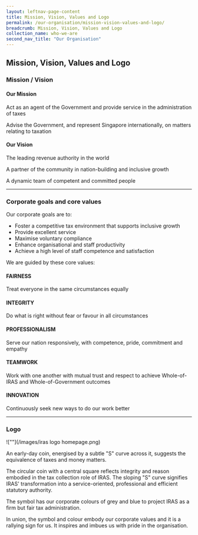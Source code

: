 ```yaml
---
layout: leftnav-page-content
title: Mission, Vision, Values and Logo
permalink: /our-organisation/mission-vision-values-and-logo/
breadcrumb: Mission, Vision, Values and Logo
collection_name: who-we-are
second_nav_title: "Our Organisation"
---
```

## Mission, Vision, Values and Logo

### Mission / Vision

#### Our Mission
Act as an agent of the Government and provide service in the administration of taxes

Advise the Government, and represent Singapore internationally, on matters relating to taxation

#### Our Vision
The leading revenue authority in the world

A partner of the community in nation-building and inclusive growth

A dynamic team of competent and committed people

---

### Corporate goals and core values
Our corporate goals are to:

* Foster a competitive tax environment that supports inclusive growth
* Provide excellent service
* Maximise voluntary compliance
* Enhance organisational and staff productivity
* Achieve a high level of staff competence and satisfaction

We are guided by these core values:

#### FAIRNESS
Treat everyone in the same circumstances equally

#### INTEGRITY
Do what is right without fear or favour in all circumstances

#### PROFESSIONALISM
Serve our nation responsively, with competence, pride, commitment and empathy

#### TEAMWORK
Work with one another with mutual trust and respect to achieve Whole-of-IRAS and Whole-of-Government outcomes

#### INNOVATION
Continuously seek new ways to do our work better

---

### Logo
![""](/images/iras logo homepage.png)

An early-day coin, energised by a subtle "S" curve across it, suggests the equivalence of taxes and money matters.

The circular coin with a central square reflects integrity and reason embodied in the tax collection role of IRAS. The sloping "S" curve signifies IRAS' transformation into a service-oriented, professional and efficient statutory authority.

The symbol has our corporate colours of grey and blue to project IRAS as a firm but fair tax administration.

In union, the symbol and colour embody our corporate values and it is a rallying sign for us. It inspires and imbues us with pride in the organisation.
